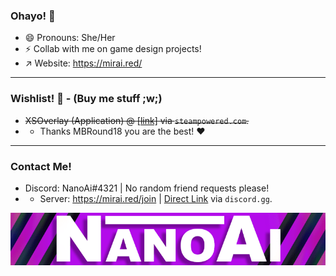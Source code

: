 ### Ohayo! 👋

<!--
**NanoAi/NanoAi** is a ✨ _special_ ✨ repository because its `README.md` (this file) appears on your GitHub profile.

Here are some ideas to get you started:

- 🔭 I’m currently working on ...
- 🌱 I’m currently learning ...
- 👯 I’m looking to collaborate on ...
- 🤔 I’m looking for help with ...
- 💬 Ask me about ...
- 📫 How to reach me: ...
- 😄 Pronouns: ...
- ⚡ Fun fact: ...
-->
- 😄 Pronouns: She/Her
- ⚡ Collab with me on game design projects!
- ↗️ Website: https://mirai.red/
___

### Wishlist! 💸 - (Buy me stuff ;w;)
- ~~XSOverlay (Application) @ [[link]](https://store.steampowered.com/app/1173510/XSOverlay/) via `steampowered.com`.~~
- - Thanks MBRound18 you are the best! ❤️

___
### Contact Me!
- Discord: NanoAi#4321 | No random friend requests please!
- - Server: https://mirai.red/join | [Direct Link](https://discord.gg/7StvK5YD6t) via `discord.gg`.

![Profile Banner](https://github.com/NanoAi/NanoAi/blob/main/githubbanner-fs8.png?raw=true)
